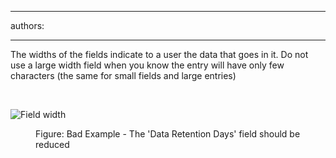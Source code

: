 

---
authors:

---




<span class='intro'> <p>The widths of the fields indicate to a user the data that goes in it. Do not use a large width field when you know the entry will have only few characters (the same for small fields and large entries)</p> </span>

​<dl class="badImage"><dt><img alt="Field width" src="http&#58;//www.ssw.com.au/ssw/Standards/Rules/Images/field-width.jpg" /></dt>
<dd>Figure&#58; Bad Example - The 'Data Retention Days' field should be reduced</dd></dl>



